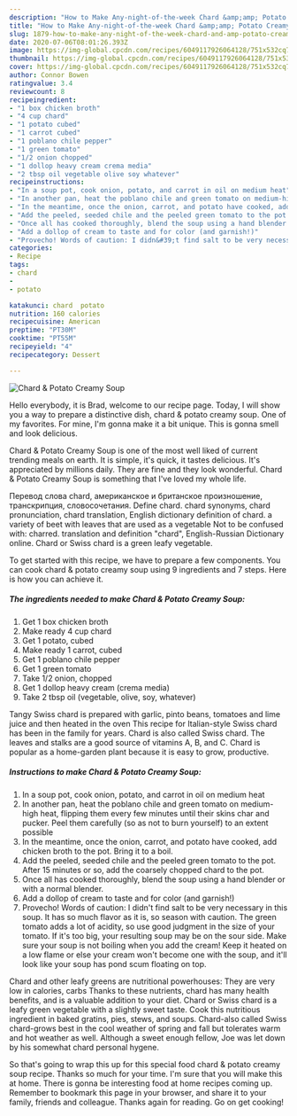 ```yaml
---
description: "How to Make Any-night-of-the-week Chard &amp;amp; Potato Creamy Soup"
title: "How to Make Any-night-of-the-week Chard &amp;amp; Potato Creamy Soup"
slug: 1879-how-to-make-any-night-of-the-week-chard-and-amp-potato-creamy-soup
date: 2020-07-06T08:01:26.393Z
image: https://img-global.cpcdn.com/recipes/6049117926064128/751x532cq70/chard-potato-creamy-soup-recipe-main-photo.jpg
thumbnail: https://img-global.cpcdn.com/recipes/6049117926064128/751x532cq70/chard-potato-creamy-soup-recipe-main-photo.jpg
cover: https://img-global.cpcdn.com/recipes/6049117926064128/751x532cq70/chard-potato-creamy-soup-recipe-main-photo.jpg
author: Connor Bowen
ratingvalue: 3.4
reviewcount: 8
recipeingredient:
- "1 box chicken broth"
- "4 cup chard"
- "1 potato cubed"
- "1 carrot cubed"
- "1 poblano chile pepper"
- "1 green tomato"
- "1/2 onion chopped"
- "1 dollop heavy cream crema media"
- "2 tbsp oil vegetable olive soy whatever"
recipeinstructions:
- "In a soup pot, cook onion, potato, and carrot in oil on medium heat"
- "In another pan, heat the poblano chile and green tomato on medium-high heat, flipping them every few minutes until their skins char and pucker. Peel them carefully (so as not to burn yourself) to an extent possible"
- "In the meantime, once the onion, carrot, and potato have cooked, add chicken broth to the pot. Bring it to a boil."
- "Add the peeled, seeded chile and the peeled green tomato to the pot. After 15 minutes or so, add the coarsely chopped chard to the pot."
- "Once all has cooked thoroughly, blend the soup using a hand blender or with a normal blender."
- "Add a dollop of cream to taste and for color (and garnish!)"
- "Provecho! Words of caution: I didn&#39;t find salt to be very necessary in this soup. It has so much flavor as it is, so season with caution. The green tomato adds a lot of acidity, so use good judgment in the size of your tomato. If it&#39;s too big, your resulting soup may be on the sour side. Make sure your soup is not boiling when you add the cream! Keep it heated on a low flame or else your cream won&#39;t become one with the soup, and it&#39;ll look like your soup has pond scum floating on top."
categories:
- Recipe
tags:
- chard
- 
- potato

katakunci: chard  potato 
nutrition: 160 calories
recipecuisine: American
preptime: "PT30M"
cooktime: "PT55M"
recipeyield: "4"
recipecategory: Dessert

---
```



![Chard &amp; Potato Creamy Soup](https://img-global.cpcdn.com/recipes/6049117926064128/751x532cq70/chard-potato-creamy-soup-recipe-main-photo.jpg)

Hello everybody, it is Brad, welcome to our recipe page. Today, I will show you a way to prepare a distinctive dish, chard &amp; potato creamy soup. One of my favorites. For mine, I'm gonna make it a bit unique. This is gonna smell and look delicious.

Chard &amp; Potato Creamy Soup is one of the most well liked of current trending meals on earth. It is simple, it's quick, it tastes delicious. It's appreciated by millions daily. They are fine and they look wonderful. Chard &amp; Potato Creamy Soup is something that I've loved my whole life.

Перевод слова chard, американское и британское произношение, транскрипция, словосочетания. Define chard. chard synonyms, chard pronunciation, chard translation, English dictionary definition of chard. a variety of beet with leaves that are used as a vegetable Not to be confused with: charred. translation and definition &#34;chard&#34;, English-Russian Dictionary online. Chard or Swiss chard is a green leafy vegetable.


To get started with this recipe, we have to prepare a few components. You can cook chard &amp; potato creamy soup using 9 ingredients and 7 steps. Here is how you can achieve it.

<!--inarticleads1-->

##### The ingredients needed to make Chard &amp; Potato Creamy Soup:

1. Get 1 box chicken broth
1. Make ready 4 cup chard
1. Get 1 potato, cubed
1. Make ready 1 carrot, cubed
1. Get 1 poblano chile pepper
1. Get 1 green tomato
1. Take 1/2 onion, chopped
1. Get 1 dollop heavy cream (crema media)
1. Take 2 tbsp oil (vegetable, olive, soy, whatever)


Tangy Swiss chard is prepared with garlic, pinto beans, tomatoes and lime juice and then heated in the oven This recipe for Italian-style Swiss chard has been in the family for years. Chard is also called Swiss chard. The leaves and stalks are a good source of vitamins A, B, and C. Chard is popular as a home-garden plant because it is easy to grow, productive. 

<!--inarticleads2-->

##### Instructions to make Chard &amp; Potato Creamy Soup:

1. In a soup pot, cook onion, potato, and carrot in oil on medium heat
1. In another pan, heat the poblano chile and green tomato on medium-high heat, flipping them every few minutes until their skins char and pucker. Peel them carefully (so as not to burn yourself) to an extent possible
1. In the meantime, once the onion, carrot, and potato have cooked, add chicken broth to the pot. Bring it to a boil.
1. Add the peeled, seeded chile and the peeled green tomato to the pot. After 15 minutes or so, add the coarsely chopped chard to the pot.
1. Once all has cooked thoroughly, blend the soup using a hand blender or with a normal blender.
1. Add a dollop of cream to taste and for color (and garnish!)
1. Provecho! Words of caution: I didn&#39;t find salt to be very necessary in this soup. It has so much flavor as it is, so season with caution. The green tomato adds a lot of acidity, so use good judgment in the size of your tomato. If it&#39;s too big, your resulting soup may be on the sour side. Make sure your soup is not boiling when you add the cream! Keep it heated on a low flame or else your cream won&#39;t become one with the soup, and it&#39;ll look like your soup has pond scum floating on top.


Chard and other leafy greens are nutritional powerhouses: They are very low in calories, carbs Thanks to these nutrients, chard has many health benefits, and is a valuable addition to your diet. Chard or Swiss chard is a leafy green vegetable with a slightly sweet taste. Cook this nutritious ingredient in baked gratins, pies, stews, and soups. Chard-also called Swiss chard-grows best in the cool weather of spring and fall but tolerates warm and hot weather as well. Although a sweet enough fellow, Joe was let down by his somewhat chard personal hygene. 

So that's going to wrap this up for this special food chard &amp; potato creamy soup recipe. Thanks so much for your time. I'm sure that you will make this at home. There is gonna be interesting food at home recipes coming up. Remember to bookmark this page in your browser, and share it to your family, friends and colleague. Thanks again for reading. Go on get cooking!

